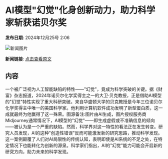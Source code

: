# AI模型"幻觉"化身创新动力，助力科学家斩获诺贝尔奖

**发布日期**: 2024年12月25号 2:06

![新闻图片](https://pic.chinaz.com/picmap/202411221551268104_0.jpg)

**新闻链接**: [点击查看原文](https://www.aibase.com/zh/news/14233)

## 内容

一个被广泛视为人工智能缺陷的特性——"幻觉"，竟成为科学突破的关键。据《财富》杂志报道，2024年诺贝尔化学奖得主之一的大卫·贝克教授，正是借助AI模型的"幻觉"特性实现了重大科研突破。来自华盛顿大学的贝克教授是今年三位诺贝尔化学奖得主中唯一的美国科学家。他利用计算机软件成功发明了新型蛋白质，这一成就最终为他赢得了这一殊荣。图源备注:图片由AI生成，图片授权服务商Midjourney通常情况下，AI模型的"幻觉"——即生成虚假或不准确信息的倾向——被认为是一个严重的缺陷。然而，科学界对这一特性的看法正在发生转变。研究人员发现，AI的这种"创造性错误"反而可能激发新的研究思路，推动科学发现。这一案例颠覆了人们对AI局限性的传统认知，表明即使是AI系统的不足之处，在特定情况下也能转化为创新的源泉。科学家们指出，AI的"幻觉"能力可能会开启新的研究方向，助力未来的科学发现。
